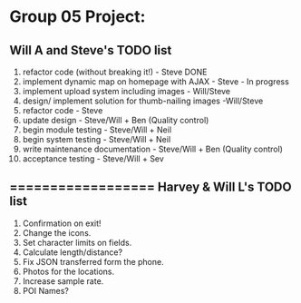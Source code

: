Group 05 Project:
==================
Will A and Steve's TODO list
--------------
1. refactor code (without breaking it!) - Steve DONE
2. implement dynamic map on homepage with AJAX - Steve - In progress
3. implement upload system including images - Will/Steve
4. design/ implement solution for thumb-nailing images -Will/Steve
5. refactor code - Steve
6. update design - Steve/Will + Ben (Quality control)
7. begin module testing - Steve/Will + Neil
8. begin system testing - Steve/Will + Neil
9. write maintenance documentation - Steve/Will + Ben (Quality control)
10. acceptance testing - Steve/Will + Sev

==================
Harvey & Will L's TODO list
---------------
1. Confirmation on exit!
2. Change the icons.
3. Set character limits on fields.
4. Calculate length/distance?
5. Fix JSON transferred form the phone.
6. Photos for the locations.
7. Increase sample rate.
8. POI Names?
